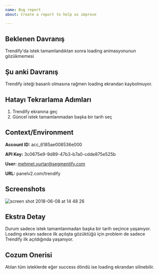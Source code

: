 ```yaml
---
name: Bug report
about: Create a report to help us improve

---
```


## Beklenen Davranış

Trendify'da istek tamamlandıktan sonra loading animasyonunun gözükmemesi

## Şu anki Davranış

Trendify isteği basarılı olmasına rağmen loading ekrandan kaybolmuyor.

## Hatayı Tekrarlama Adımları

1.  Trendify ekranına geç
2.  Güncel istek tamamlanmadan başka bir tarih seç

## Context/Environment

**Account ID:** acc_6185ae008536e000

**API Key:** 3c0675e9-9d89-47b3-b7a0-cdde875e525b

**User:** mehmet.yurtar@segmentify.com

**URL:** panelv2.com/trendify

## Screenshots
![screen shot 2018-06-08 at 14 48 26](https://user-images.githubusercontent.com/7923626/41156566-27735332-6b2b-11e8-9e06-6e983cde6532.png)

## Ekstra Detay
Durum sadece istek tamamlanmadan başka bir tarih seçince yaşanıyor. Loading ekranı sadece ilk açılışta gözüktüğü için problem de sadece Trendify ilk açıldığında yaşanıyor.

## Cozum Onerisi
Atılan tüm isteklerde eğer success döndü ise loading ekrandan silinebilir.
